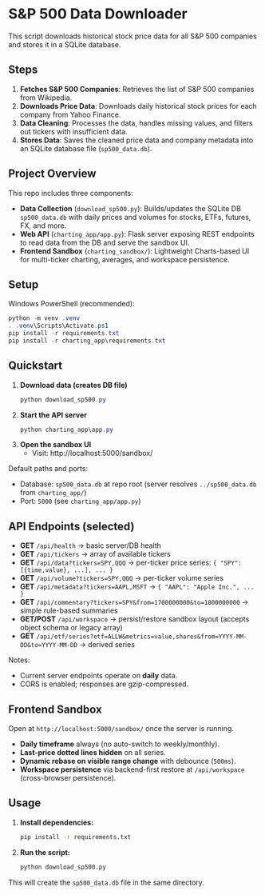 # S&P 500 Data Downloader

This script downloads historical stock price data for all S&P 500 companies and stores it in a SQLite database.

## Steps

1.  **Fetches S&P 500 Companies**: Retrieves the list of S&P 500 companies from Wikipedia.
2.  **Downloads Price Data**: Downloads daily historical stock prices for each company from Yahoo Finance.
3.  **Data Cleaning**: Processes the data, handles missing values, and filters out tickers with insufficient data.
4.  **Stores Data**: Saves the cleaned price data and company metadata into an SQLite database file (`sp500_data.db`).

## Project Overview

This repo includes three components:

-  __Data Collection__ (`download_sp500.py`): Builds/updates the SQLite DB `sp500_data.db` with daily prices and volumes for stocks, ETFs, futures, FX, and more.
-  __Web API__ (`charting_app/app.py`): Flask server exposing REST endpoints to read data from the DB and serve the sandbox UI.
-  __Frontend Sandbox__ (`charting_sandbox/`): Lightweight Charts-based UI for multi-ticker charting, averages, and workspace persistence.

## Setup

Windows PowerShell (recommended):

```powershell
python -m venv .venv
. .venv\Scripts\Activate.ps1
pip install -r requirements.txt
pip install -r charting_app\requirements.txt
```

## Quickstart

1.  __Download data (creates DB file)__
    ```powershell
    python download_sp500.py
    ```
2.  __Start the API server__
    ```powershell
    python charting_app\app.py
    ```
3.  __Open the sandbox UI__
    - Visit: http://localhost:5000/sandbox/

Default paths and ports:
-  Database: `sp500_data.db` at repo root (server resolves `../sp500_data.db` from `charting_app/`)
-  Port: `5000` (see `charting_app/app.py`)

## API Endpoints (selected)

-  __GET__ `/api/health` → basic server/DB health
-  __GET__ `/api/tickers` → array of available tickers
-  __GET__ `/api/data?tickers=SPY,QQQ` → per-ticker price series: `{ "SPY": [{time,value}, ...], ... }`
-  __GET__ `/api/volume?tickers=SPY,QQQ` → per-ticker volume series
-  __GET__ `/api/metadata?tickers=AAPL,MSFT` → `{ "AAPL": "Apple Inc.", ... }`
-  __GET__ `/api/commentary?tickers=SPY&from=1700000000&to=1800000000` → simple rule-based summaries
-  __GET/POST__ `/api/workspace` → persist/restore sandbox layout (accepts object schema or legacy array)
-  __GET__ `/api/etf/series?etf=ALLW&metrics=value,shares&from=YYYY-MM-DD&to=YYYY-MM-DD` → derived series

Notes:
-  Current server endpoints operate on __daily__ data.
-  CORS is enabled; responses are gzip-compressed.

## Frontend Sandbox

Open at `http://localhost:5000/sandbox/` once the server is running.

-  __Daily timeframe__ always (no auto-switch to weekly/monthly).
-  __Last-price dotted lines hidden__ on all series.
-  __Dynamic rebase on visible range change__ with debounce (`500ms`).
-  __Workspace persistence__ via backend-first restore at `/api/workspace` (cross-browser persistence).

## Usage

1.  **Install dependencies:**
    ```bash
    pip install -r requirements.txt
    ```

2.  **Run the script:**
    ```bash
    python download_sp500.py
    ```

This will create the `sp500_data.db` file in the same directory.
